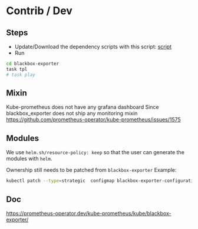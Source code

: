 # Contrib / Dev





## Steps

* Update/Download the dependency scripts with this script: [script](dl-dependency-scripts)
* Run
```bash
cd blackbox-exporter
task tpl
# task play
```

## Mixin

Kube-prometheus does not have any grafana dashboard Since blackbox_exporter does not ship any monitoring mixin
https://github.com/prometheus-operator/kube-prometheus/issues/1575

## Modules

We use `helm.sh/resource-policy: keep` so that the user can generate the modules with `helm`.

Ownership still needs to be patched from `blackbox-exporter`
Example:
```bash
kubectl patch --type=strategic  configmap blackbox-exporter-configuration -n monitoring -p '{"metadata": {"annotations": {"meta.helm.sh/release-name": "blackbox-conf"}}}'
```

## Doc

https://prometheus-operator.dev/kube-prometheus/kube/blackbox-exporter/
